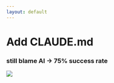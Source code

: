 ```yaml
---
layout: default
---
```


# Add CLAUDE.md
### still blame AI → 75% success rate

<div class="mt-8">
    <img class="h-90" src="/journey.2.png">
</div>
